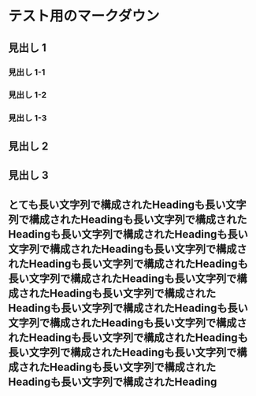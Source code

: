 # テスト用のマークダウン

## 見出し 1

### 見出し 1-1

### 見出し 1-2

### 見出し 1-3

## 見出し 2

## 見出し 3

## とても長い文字列で構成されたHeadingも長い文字列で構成されたHeadingも長い文字列で構成されたHeadingも長い文字列で構成されたHeadingも長い文字列で構成されたHeadingも長い文字列で構成されたHeadingも長い文字列で構成されたHeadingも長い文字列で構成されたHeadingも長い文字列で構成されたHeadingも長い文字列で構成されたHeadingも長い文字列で構成されたHeadingも長い文字列で構成されたHeadingも長い文字列で構成されたHeadingも長い文字列で構成されたHeadingも長い文字列で構成されたHeadingも長い文字列で構成されたHeadingも長い文字列で構成されたHeadingも長い文字列で構成されたHeading
